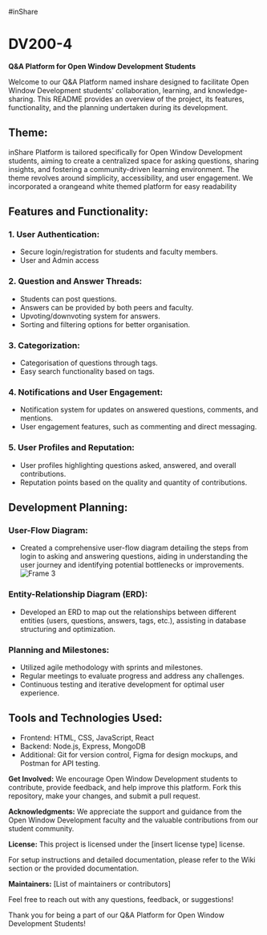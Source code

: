 #inShare
# DV200-4
**Q&A Platform for Open Window Development Students**

Welcome to our Q&A Platform named inshare designed to facilitate Open Window Development students' collaboration, learning, and knowledge-sharing. This README provides an overview of the project, its features, functionality, and the planning undertaken during its development.

## Theme:
inShare Platform is tailored specifically for Open Window Development students, aiming to create a centralized space for asking questions, sharing insights, and fostering a community-driven learning environment. The theme revolves around simplicity, accessibility, and user engagement. We incorporated a orangeand white themed platform for easy readability

## Features and Functionality:

### 1. User Authentication:
- Secure login/registration for students and faculty members.
- User and Admin access

### 2. Question and Answer Threads:
- Students can post questions.
- Answers can be provided by both peers and faculty.
- Upvoting/downvoting system for answers.
- Sorting and filtering options for better organisation.

### 3. Categorization:
- Categorisation of questions through tags.
- Easy search functionality based on tags.

### 4. Notifications and User Engagement:
- Notification system for updates on answered questions, comments, and mentions.
- User engagement features, such as commenting and direct messaging.

### 5. User Profiles and Reputation:
- User profiles highlighting questions asked, answered, and overall contributions.
- Reputation points based on the quality and quantity of contributions.

## Development Planning:

### User-Flow Diagram:
- Created a comprehensive user-flow diagram detailing the steps from login to asking and answering questions, aiding in understanding the user journey and identifying potential bottlenecks or improvements.
  ![Frame 3](https://github.com/DieterR97/DV200-4/assets/113914027/49bc1323-45d3-4012-be18-94e516481feb)


### Entity-Relationship Diagram (ERD):
- Developed an ERD to map out the relationships between different entities (users, questions, answers, tags, etc.), assisting in database structuring and optimization.

### Planning and Milestones:
- Utilized agile methodology with sprints and milestones.
- Regular meetings to evaluate progress and address any challenges.
- Continuous testing and iterative development for optimal user experience.

## Tools and Technologies Used:
- Frontend: HTML, CSS, JavaScript, React
- Backend: Node.js, Express, MongoDB
- Additional: Git for version control, Figma for design mockups, and Postman for API testing.

**Get Involved:**
We encourage Open Window Development students to contribute, provide feedback, and help improve this platform. Fork this repository, make your changes, and submit a pull request.

**Acknowledgments:**
We appreciate the support and guidance from the Open Window Development faculty and the valuable contributions from our student community.

**License:**
This project is licensed under the [insert license type] license.

For setup instructions and detailed documentation, please refer to the Wiki section or the provided documentation.

**Maintainers:**
[List of maintainers or contributors]

Feel free to reach out with any questions, feedback, or suggestions!

Thank you for being a part of our Q&A Platform for Open Window Development Students!
